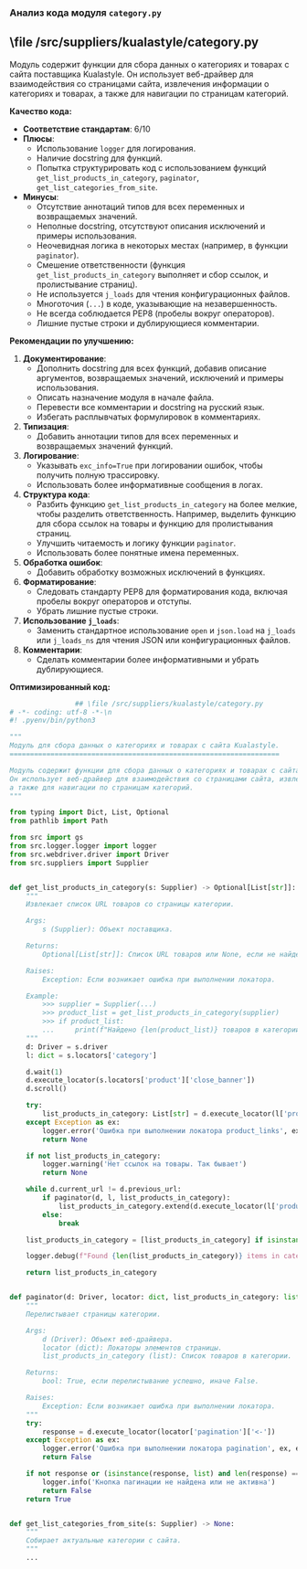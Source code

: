 ### **Анализ кода модуля `category.py`**

## \file /src/suppliers/kualastyle/category.py

Модуль содержит функции для сбора данных о категориях и товарах с сайта поставщика Kualastyle. Он использует веб-драйвер для взаимодействия со страницами сайта, извлечения информации о категориях и товарах, а также для навигации по страницам категорий.

**Качество кода:**

- **Соответствие стандартам**: 6/10
- **Плюсы**:
    - Использование `logger` для логирования.
    - Наличие docstring для функций.
    - Попытка структурировать код с использованием функций `get_list_products_in_category`, `paginator`, `get_list_categories_from_site`.
- **Минусы**:
    - Отсутствие аннотаций типов для всех переменных и возвращаемых значений.
    - Неполные docstring, отсутствуют описания исключений и примеры использования.
    - Неочевидная логика в некоторых местах (например, в функции `paginator`).
    - Смешение ответственности (функция `get_list_products_in_category` выполняет и сбор ссылок, и пролистывание страниц).
    - Не используется `j_loads` для чтения конфигурационных файлов.
    - Многоточия (`...`) в коде, указывающие на незавершенность.
    - Не всегда соблюдается PEP8 (пробелы вокруг операторов).
    - Лишние пустые строки и дублирующиеся комментарии.

**Рекомендации по улучшению:**

1.  **Документирование**:
    - Дополнить docstring для всех функций, добавив описание аргументов, возвращаемых значений, исключений и примеры использования.
    - Описать назначение модуля в начале файла.
    - Перевести все комментарии и docstring на русский язык.
    - Избегать расплывчатых формулировок в комментариях.
2.  **Типизация**:
    - Добавить аннотации типов для всех переменных и возвращаемых значений функций.
3.  **Логирование**:
    - Указывать `exc_info=True` при логировании ошибок, чтобы получить полную трассировку.
    - Использовать более информативные сообщения в логах.
4.  **Структура кода**:
    - Разбить функцию `get_list_products_in_category` на более мелкие, чтобы разделить ответственность. Например, выделить функцию для сбора ссылок на товары и функцию для пролистывания страниц.
    - Улучшить читаемость и логику функции `paginator`.
    - Использовать более понятные имена переменных.
5.  **Обработка ошибок**:
    - Добавить обработку возможных исключений в функциях.
6.  **Форматирование**:
    - Следовать стандарту PEP8 для форматирования кода, включая пробелы вокруг операторов и отступы.
    - Убрать лишние пустые строки.
7.  **Использование `j_loads`**:
    - Заменить стандартное использование `open` и `json.load` на `j_loads` или `j_loads_ns` для чтения JSON или конфигурационных файлов.
8.  **Комментарии**:
    - Сделать комментарии более информативными и убрать дублирующиеся.

**Оптимизированный код:**

```python
                ## \file /src/suppliers/kualastyle/category.py
# -*- coding: utf-8 -*-\n
#! .pyenv/bin/python3

"""
Модуль для сбора данных о категориях и товарах с сайта Kualastyle.
==================================================================

Модуль содержит функции для сбора данных о категориях и товарах с сайта поставщика Kualastyle.
Он использует веб-драйвер для взаимодействия со страницами сайта, извлечения информации о категориях и товарах,
а также для навигации по страницам категорий.
"""

from typing import Dict, List, Optional
from pathlib import Path

from src import gs
from src.logger.logger import logger
from src.webdriver.driver import Driver
from src.suppliers import Supplier


def get_list_products_in_category(s: Supplier) -> Optional[List[str]]:
    """
    Извлекает список URL товаров со страницы категории.

    Args:
        s (Supplier): Объект поставщика.

    Returns:
        Optional[List[str]]: Список URL товаров или None, если не найдено.

    Raises:
        Exception: Если возникает ошибка при выполнении локатора.

    Example:
        >>> supplier = Supplier(...)
        >>> product_list = get_list_products_in_category(supplier)
        >>> if product_list:
        ...     print(f"Найдено {len(product_list)} товаров в категории")
    """
    d: Driver = s.driver
    l: dict = s.locators['category']

    d.wait(1)
    d.execute_locator(s.locators['product']['close_banner'])
    d.scroll()

    try:
        list_products_in_category: List[str] = d.execute_locator(l['product_links'])
    except Exception as ex:
        logger.error('Ошибка при выполнении локатора product_links', ex, exc_info=True)
        return None

    if not list_products_in_category:
        logger.warning('Нет ссылок на товары. Так бывает')
        return None

    while d.current_url != d.previous_url:
        if paginator(d, l, list_products_in_category):
            list_products_in_category.extend(d.execute_locator(l['product_links']))
        else:
            break

    list_products_in_category = [list_products_in_category] if isinstance(list_products_in_category, str) else list_products_in_category

    logger.debug(f"Found {len(list_products_in_category)} items in category {s.current_scenario['name']}")

    return list_products_in_category


def paginator(d: Driver, locator: dict, list_products_in_category: list) -> bool:
    """
    Перелистывает страницы категории.

    Args:
        d (Driver): Объект веб-драйвера.
        locator (dict): Локаторы элементов страницы.
        list_products_in_category (list): Список товаров в категории.

    Returns:
        bool: True, если перелистывание успешно, иначе False.

    Raises:
        Exception: Если возникает ошибка при выполнении локатора.
    """
    try:
        response = d.execute_locator(locator['pagination']['<-'])
    except Exception as ex:
        logger.error('Ошибка при выполнении локатора pagination', ex, exc_info=True)
        return False

    if not response or (isinstance(response, list) and len(response) == 0):
        logger.info('Кнопка пагинации не найдена или не активна')
        return False
    return True


def get_list_categories_from_site(s: Supplier) -> None:
    """
    Собирает актуальные категории с сайта.
    """
    ...